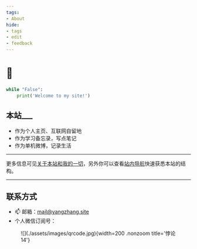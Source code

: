 ```yaml
---
tags:
- About
hide:
- tags
- edit
- feedback
---
```


# 👋

```python title="Hello"
while "False":
	print('Welcome to my site!')
```

<h2>本站___</h2>

- 作为个人主页、互联网自留地
- 作为学习备忘录，写点笔记
- 作为单机微博，记录生活

---

更多信息可见[关于本站和我的一切](./About/about/)，另外你可以查看[站内导航](./About/)快速获悉本站的结构。

---

<h2>联系方式</h2>

- 📫 邮箱：[mail@yangzhang.site](mailto:mail@yangzhang.site)
- 个人微信订阅号：

<figure markdown>
![](./assets/images/qrcode.jpg){width=200 .nonzoom title='悖论14'}
</figure>